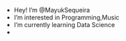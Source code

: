 - Hey! I’m @MayukSequeira
- I’m interested in Programming,Music
- I’m currently learning Data Science
- 
<!---
MayukSequeira/MayukSequeira is a ✨ special ✨ repository because its `README.md` (this file) appears on your GitHub profile.
You can click the Preview link to take a look at your changes.
--->
